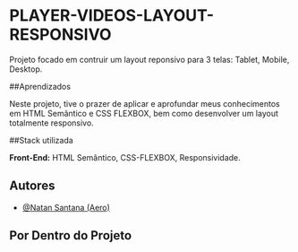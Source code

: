 # PLAYER-VIDEOS-LAYOUT-RESPONSIVO

 Projeto  focado em contruir um layout reponsivo para 3 telas: Tablet, Mobile, Desktop.

 ##Aprendizados

 Neste projeto, tive o prazer de aplicar e aprofundar meus conhecimentos em HTML Semântico e CSS FLEXBOX, bem como desenvolver um layout totalmente responsivo.

 ##Stack utilizada

 **Front-End:** HTML Semântico, CSS-FLEXBOX, Responsividade.

 ## Autores
- [@Natan Santana (Aero)](https://github.com/Natandso)



## Por Dentro do Projeto
